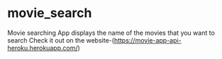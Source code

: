 # movie_search
Movie searching App displays the name of the movies that you want to search
Check it out on the website-(https://movie-app-api-heroku.herokuapp.com/)
